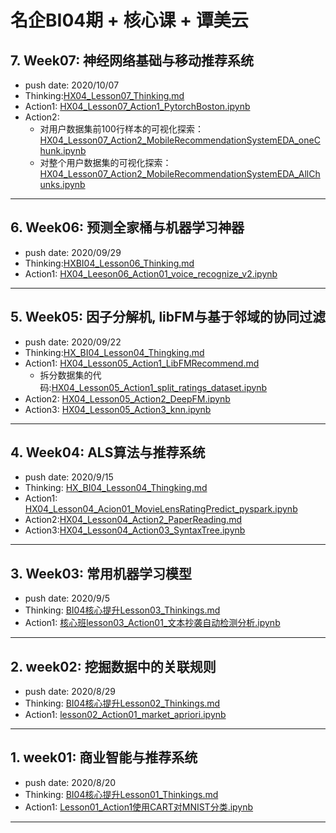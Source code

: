 # 名企BI04期 + 核心课 + 谭美云

## 7. Week07: 神经网络基础与移动推荐系统

+ push date: 2020/10/07
+ Thinking:[HX04_Lesson07_Thinking.md](./HX04_Lesson07_Thinking.md)
+ Action1: [HX04_Lesson07_Action1_PytorchBoston.ipynb](./HX04_Lesson07_Action1_PytorchBoston.ipynb)
+ Action2: 
  + 对用户数据集前100行样本的可视化探索：[HX04_Lesson07_Action2_MobileRecommendationSystemEDA_oneChunk.ipynb](./HX04_Lesson07_Action2_MobileRecommendationSystemEDA_oneChunk.ipynb)
  + 对整个用户数据集的可视化探索：[HX04_Lesson07_Action2_MobileRecommendationSystemEDA_AllChunks.ipynb](./HX04_Lesson07_Action2_MobileRecommendationSystemEDA_AllChunks.ipynb)

---
## 6. Week06: 预测全家桶与机器学习神器

+ push date: 2020/09/29
+ Thinking:[HXBI04_Lesson06_Thinking.md](./HXBI04_Lesson06_Thinking.md)
+ Action1: [HX04_Leeson06_Action01_voice_recognize_v2.ipynb](./HX04_Leeson06_Action01_voice_recognize_v2.ipynb)

---
## 5. Week05: 因子分解机, libFM与基于邻域的协同过滤

+ push date: 2020/09/22
+ Thinking:[HX_BI04_Lesson04_Thingking.md](./HX_BI04_Lesson04_Thingking.md)
+ Action1: [HX04_Lesson05_Action1_LibFMRecommend.md](./HX04_Lesson05_Action1_LibFMRecommend.md)
	+ 拆分数据集的代码:[HX04_Lesson05_Action1_split_ratings_dataset.ipynb](./HX04_Lesson05_Action1_split_ratings_dataset.ipynb) 
+ Action2: [HX04_Lesson05_Action2_DeepFM.ipynb](./HX04_Lesson05_Action2_DeepFM.ipynb)
+ Action3: [HX04_Lesson05_Action3_knn.ipynb](./HX04_Lesson05_Action3_knn.ipynb)

---

## 4. Week04:  ALS算法与推荐系统

+ push date: 2020/9/15
+ Thinking: [HX_BI04_Lesson04_Thingking.md](./HX_BI04_Lesson04_Thingking.md)
+ Action1: [HX04_Lesson04_Acion01_MovieLensRatingPredict_pyspark.ipynb](./HX04_Lesson04_Acion01_MovieLensRatingPredict_pyspark.ipynb)
+ Action2:[HX04_Lesson04_Action2_PaperReading.md](./HX04_Lesson04_Action2_PaperReading.md)
+ Action3:[HX04_Lesson04_Action03_SyntaxTree.ipynb](./HX04_Lesson04_Action03_SyntaxTree.ipynb)

---

## 3. Week03: 常用机器学习模型

+ push date: 2020/9/5
+ Thinking: [BI04核心提升Lesson03_Thinkings.md](./BI04核心提升Lesson03_Thinkings.md)
+ Action1: [核心班lesson03_Action01_文本抄袭自动检测分析.ipynb](./核心班lesson03_Action01_文本抄袭自动检测分析.ipynb)

---

## 2. week02: 挖掘数据中的关联规则

+ push date: 2020/8/29
+ Thinking: [BI04核心提升Lesson02_Thinkings.md](./BI04核心提升Lesson02_Thinkings.md)
+ Action1: [lesson02_Action01_market_apriori.ipynb](./lesson02_Action01_market_apriori.ipynb)

---

## 1. week01: 商业智能与推荐系统
+ push date: 2020/8/20
+ Thinking: [BI04核心提升Lesson01_Thinkings.md](./BI04核心提升Lesson01_Thinkings.md)
+ Action1: [Lesson01_Action1使用CART对MNIST分类.ipynb](./Lesson01_Action1使用CART对MNIST分类.ipynb)

---